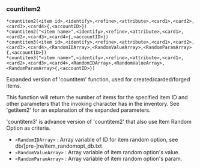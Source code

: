 ### countitem2
```
*countitem2(<item id>,<identify>,<refine>,<attribute>,<card1>,<card2>,<card3>,<card4>{,<accountID>})
*countitem2("<item name>",<identify>,<refine>,<attribute>,<card1>,<card2>,<card3>,<card4>{,<accountID>})
*countitem3(<item id>,<identify>,<refine>,<attribute>,<card1>,<card2>,<card3>,<card4>,<RandomIDArray>,<RandomValueArray>,<RandomParamArray>{,<accountID>})
*countitem3("<item name>",<identify>,<refine>,<attribute>,<card1>,<card2>,<card3>,<card4>,<RandomIDArray>,<RandomValueArray>,<RandomParamArray>{,<accountID>})
```

Expanded version of 'countitem' function, used for created/carded/forged items.

This function will return the number of items for the specified item ID and
other parameters that the invoking character has in the inventory.
See 'getitem2' for an explanation of the expanded parameters.

'countitem3' is advance version of 'countitem2' that also use Item Random Option as criteria.
* `<RandomIDArray>`    : Array variable of ID for item random option, see db/[pre-]re/item_randomopt_db.txt
* `<RandomValueArray>` : Array variable of item random option's value.
* `<RandomParamArray>` : Array variable of item random option's param.
